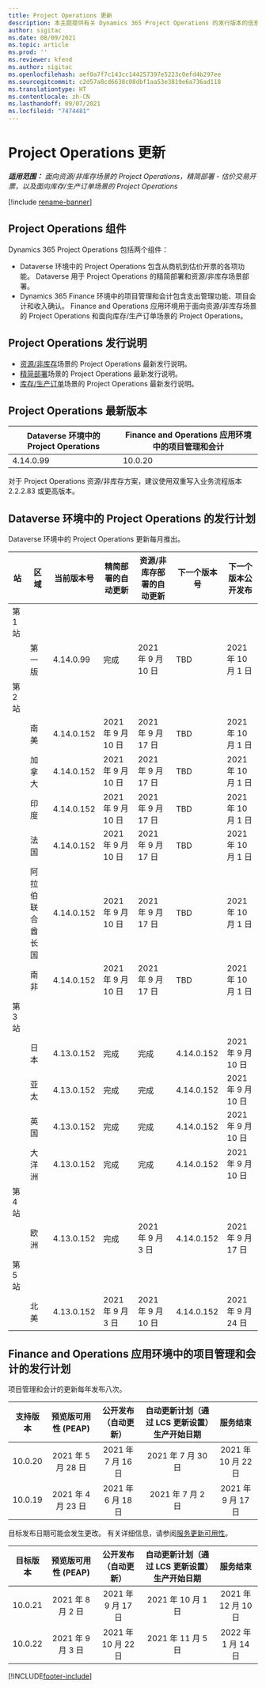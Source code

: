 ```yaml
---
title: Project Operations 更新
description: 本主题提供有关 Dynamics 365 Project Operations 的发行版本的信息。
author: sigitac
ms.date: 08/09/2021
ms.topic: article
ms.prod: ''
ms.reviewer: kfend
ms.author: sigitac
ms.openlocfilehash: aef0a7f7c143cc144257397e5223c0efd4b297ee
ms.sourcegitcommit: c2d57a8cd6638c08dbf1aa53e3819e6a736ad118
ms.translationtype: HT
ms.contentlocale: zh-CN
ms.lasthandoff: 09/07/2021
ms.locfileid: "7474481"
---
```

# <a name="project-operations-updates"></a>Project Operations 更新

_**适用范围：** 面向资源/非库存场景的 Project Operations，精简部署 - 估价交易开票，以及面向库存/生产订单场景的 Project Operations_

[!include [rename-banner](~/includes/cc-data-platform-banner.md)]

## <a name="project-operations-components"></a>Project Operations 组件

Dynamics 365 Project Operations 包括两个组件：

- Dataverse 环境中的 Project Operations 包含从商机到估价开票的各项功能。 Dataverse 用于 Project Operations 的精简部署和资源/非库存场景部署。
- Dynamics 365 Finance 环境中的项目管理和会计包含支出管理功能、项目会计和收入确认。 Finance and Operations 应用环境用于面向资源/非库存场景的 Project Operations 和面向库存/生产订单场景的 Project Operations。

## <a name="project-operations-release-notes"></a>Project Operations 发行说明
- [资源/非库存](whats-new-august-2021-resource-based.md)场景的 Project Operations 最新发行说明。
- [精简部署](../pro/whats-new/whats-new-august-2021-lite.md)场景的 Project Operations 最新发行说明。
- [库存/生产订单](../prod-pma/whats-new/whats-new-jul-2021-stocked.md)场景的 Project Operations 最新发行说明。

## <a name="project-operations-latest-version"></a>Project Operations 最新版本

| Dataverse 环境中的 Project Operations | Finance and Operations 应用环境中的项目管理和会计 | 
| --- | --- |
| 4.14.0.99 | 10.0.20 |

对于 Project Operations 资源/非库存方案，建议使用双重写入业务流程版本 2.2.2.83 或更高版本。

## <a name="release-schedule-for-project-operations-on-dataverse-environment"></a>Dataverse 环境中的 Project Operations 的发行计划

Dataverse 环境中的 Project Operations 更新每月推出。 

| 站 | 区域 | 当前版本号 | 精简部署的自动更新 | 资源/非库存部署的自动更新 | 下一个版本号 | 下一个版本公开发布 |
|-----------|-----------------------|-----------------|--------------------|---------------------|---------------------|---------------------|
| 第 1 站 |   &nbsp;              |    &nbsp;       | &nbsp;             |      &nbsp;         |      &nbsp;         |      &nbsp;         |
|   &nbsp;  | 第一版         |  4.14.0.99      | 完成           | 2021 年 9 月 10 日  | TBD                 | 2021 年 10 月 1 日    |
| 第 2 站 |   &nbsp;              |    &nbsp;       | &nbsp;             |      &nbsp;         |      &nbsp;         |      &nbsp;         |
|   &nbsp;  | 南美         |  4.14.0.152     | 2021 年 9 月 10 日 | 2021 年 9 月 17 日  | TBD                 | 2021 年 10 月 1 日    |
|    &nbsp; | 加拿大                |  4.14.0.152     | 2021 年 9 月 10 日 | 2021 年 9 月 17 日  | TBD                 | 2021 年 10 月 1 日    |
|   &nbsp;  | 印度                 |  4.14.0.152     | 2021 年 9 月 10 日 | 2021 年 9 月 17 日  | TBD                 | 2021 年 10 月 1 日    |
|   &nbsp;  | 法国                |  4.14.0.152     | 2021 年 9 月 10 日 | 2021 年 9 月 17 日  | TBD                 | 2021 年 10 月 1 日    |
|   &nbsp;  | 阿拉伯联合酋长国  |  4.14.0.152     | 2021 年 9 月 10 日 | 2021 年 9 月 17 日  | TBD                 | 2021 年 10 月 1 日    |
|   &nbsp;  | 南非          |  4.14.0.152     | 2021 年 9 月 10 日 | 2021 年 9 月 17 日  | TBD                 | 2021 年 10 月 1 日    |
| 第 3 站 |      &nbsp;           |     &nbsp;      |     &nbsp;         |      &nbsp;         |      &nbsp;         |      &nbsp;         |
|   &nbsp;  | 日本                 |  4.13.0.152     | 完成           | 完成            | 4.14.0.152          | 2021 年 9 月 10 日  |
|   &nbsp;  | 亚太          |  4.13.0.152     | 完成           | 完成            | 4.14.0.152          | 2021 年 9 月 10 日  |
|   &nbsp;  | 英国         |  4.13.0.152     | 完成           | 完成            | 4.14.0.152          | 2021 年 9 月 10 日  |
|   &nbsp;  | 大洋洲               |  4.13.0.152     | 完成           | 完成            | 4.14.0.152          | 2021 年 9 月 10 日  |
| 第 4 站 |     &nbsp;            |     &nbsp;      |     &nbsp;         |      &nbsp;         |      &nbsp;         |      &nbsp;         |
|   &nbsp;  | 欧洲                |  4.13.0.152     | 完成           | 2021 年 9 月 3 日  | 4.14.0.152          | 2021 年 9 月 17 日  |
| 第 5 站 |     &nbsp;            |     &nbsp;      |     &nbsp;         |      &nbsp;         |      &nbsp;         |      &nbsp;         |
|   &nbsp;  | 北美         |  4.13.0.152     | 2021 年 9 月 3 日 | 2021 年 9 月 10 日  | 4.14.0.152          | 2021 年 9 月 24 日  |


## <a name="release-schedule-for-project-management-and-accounting-in-the-finance-and-operations-apps-environment"></a>Finance and Operations 应用环境中的项目管理和会计的发行计划

项目管理和会计的更新每年发布八次。

|          支持版本          | 预览版可用性 (PEAP) | 公开发布（自动更新） | 自动更新计划（通过 LCS 更新设置）生产开始日期 |   服务结束   |
|:-------------------------:|:---------------------------:|:---------------------------------:|:--------------------------------------------------------------------:|:------------------:|
|          10.0.20          |         2021 年 5 月 28 日        |           2021 年 7 月 16 日           |                             2021 年 7 月 30 日                             |  2021 年 10 月 22 日  |
|          10.0.19          |        2021 年 4 月 23 日       |            2021 年 6 月 18 日           |                             2021 年 7 月 2 日                             | 2021 年 9 月 17 日 |



目标发布日期可能会发生更改。 有关详细信息，请参阅[服务更新可用性](/dynamics365/fin-ops-core/fin-ops/get-started/public-preview-releases?toc=%2fdynamics365%2ffinance%2ftoc.json)。

|          目标版本          | 预览版可用性 (PEAP) | 公开发布（自动更新） | 自动更新计划（通过 LCS 更新设置）生产开始日期 |   服务结束   |
|:-------------------------:|:---------------------------:|:---------------------------------:|:--------------------------------------------------------------------:|:------------------:|
|          10.0.21          |         2021 年 8 月 2 日     |           2021 年 9 月 17 日      |                             2021 年 10 月 1 日                           |  2021 年 12 月 10 日  |
|          10.0.22          |      2021 年 9 月 3 日      |          2021 年 10 月 22 日         |                           2021 年 11 月 5 日                           |  2022 年 1 月 14 日  |

[!INCLUDE[footer-include](../includes/footer-banner.md)]
